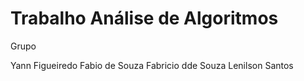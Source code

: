 # Trabalho Análise de Algoritmos

Grupo

Yann Figueiredo
Fabio de Souza
Fabricio dde Souza
Lenilson Santos
